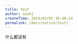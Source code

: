 ```yaml
---
title: test
author: azuki
createTime: 2024/03/02 10:48:14
permalink: /docs/notice/test/
---
```


什么都没有